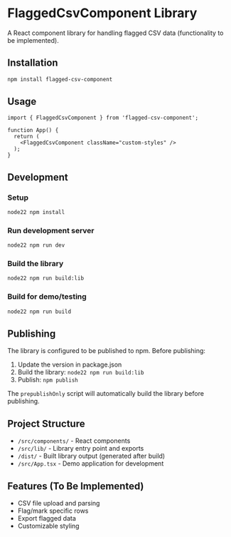# FlaggedCsvComponent Library

A React component library for handling flagged CSV data (functionality to be implemented).

## Installation

```bash
npm install flagged-csv-component
```

## Usage

```tsx
import { FlaggedCsvComponent } from 'flagged-csv-component';

function App() {
  return (
    <FlaggedCsvComponent className="custom-styles" />
  );
}
```

## Development

### Setup
```bash
node22 npm install
```

### Run development server
```bash
node22 npm run dev
```

### Build the library
```bash
node22 npm run build:lib
```

### Build for demo/testing
```bash
node22 npm run build
```

## Publishing

The library is configured to be published to npm. Before publishing:

1. Update the version in package.json
2. Build the library: `node22 npm run build:lib`
3. Publish: `npm publish`

The `prepublishOnly` script will automatically build the library before publishing.

## Project Structure

- `/src/components/` - React components
- `/src/lib/` - Library entry point and exports
- `/dist/` - Built library output (generated after build)
- `/src/App.tsx` - Demo application for development

## Features (To Be Implemented)

- CSV file upload and parsing
- Flag/mark specific rows
- Export flagged data
- Customizable styling